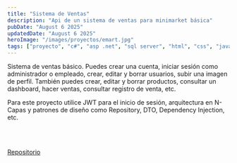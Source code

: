 ```yaml
---
title: "Sistema de Ventas"
description: "Api de un sistema de ventas para minimarket básica"
pubDate: "August 6 2025"
updatedDate: "August 6 2025"
heroImage: "/images/proyectos/emart.jpg"
tags: ["proyecto", "c#", "asp .net", "sql server", "html", "css", "javascript", "tailwind", "react", "backend"]
---
```


Sistema de ventas básico. Puedes crear una cuenta, iniciar sesión como administrador o empleado, crear, editar y borrar usuarios, subir una imagen de perfil. También puedes crear, editar y borrar productos, consultar un dashboard, hacer ventas, consultar registro de venta, etc.

Para este proyecto utilice JWT para el inicio de sesión, arquitectura en N-Capas y patrones de diseño como Repository, DTO, Dependency Injection, etc.

<br><br>

<div class="text-center p-10 justify-center items-center gap-5 flex flex-row">
<a 
href="https://github.com/j-c7/minimarket-backend" target=_bank 
class="text-center font-bold p-5 w-full rounded-md bg-blue-600 hover:bg-blue-500"> 
    Repositorio
</a>

</div>
